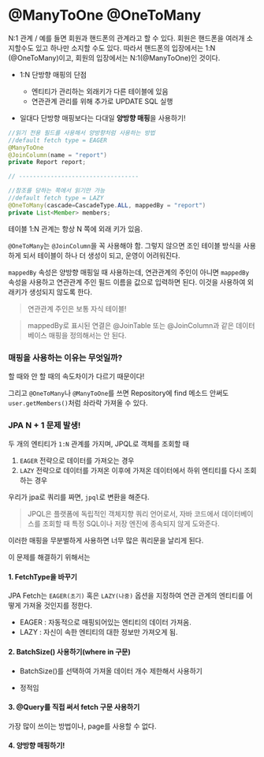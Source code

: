 # @ManyToOne @OneToMany



N:1 관계 / 예를 들면 회원과 핸드폰의 관계라고 할 수 있다. 회원은 핸드폰을 여러개 소지할수도 있고 하나만 소지할 수도 있다. 따라서 핸드폰의 입장에서는 1:N (@OneToMany)이고, 회원의 입장에서는 N:1(@ManyToOne)인 것이다.

- 1:N 단방향 매핑의 단점
  - 엔티티가 관리하는 외래키가 다른 테이블에 있음
  - 연관관계 관리를 위해 추가로 UPDATE SQL 실행



- 일대다 단방향 매핑보다는 다대일 **양방향 매핑**을 사용하기!



```java
//읽기 전용 필드를 사용해서 양방향처럼 사용하는 방법
//default fetch type = EAGER
@ManyToOne
@JoinColumn(name = "report")
private Report report;

// ----------------------------------

//참조를 당하는 쪽에서 읽기만 가능
//default fetch type = LAZY
@OneToMany(cascade=CascadeType.ALL, mappedBy = "report")
private List<Member> members;
```



테이블 1:N 관계는 항상 N 쪽에 외래 키가 있음.

`@OneToMany`는 `@JoinColumn`을 꼭 사용해야 함. 그렇지 않으면 조인 테이블 방식을 사용하게 되서 테이블이 하나 더 생성이 되고, 운영이 어려워진다.



`mappedBy` 속성은 양방향 매핑일 때 사용하는데, 연관관계의 주인이 아니면 `mappedBy` 속성을 사용하고 연관관계 주인 필드 이름을 값으로 입력하면 된다. 이것을 사용하여 외래키가 생성되지 않도록 한다.

> 연관관계 주인은 보통 자식 테이블!

> mappedBy로 표시된 연결은 @JoinTable 또는 @JoinColumn과 같은 데이터베이스 매핑을 정의해서는 안 된다.



### 매핑을 사용하는 이유는 무엇일까?

할 때와 안 할 때의 속도차이가 다르기 때문이다!

그리고 `@OneToMany`나 `@ManyToOne`를 쓰면 Repository에 find 메소드 안써도 `user.getMembers()`처럼 솨라락 가져올 수 있다.



### JPA N + 1 문제 발생!

두 개의 엔티티가 `1:N` 관계를 가지며, JPQL로 객체를 조회할 때

1. `EAGER` 전략으로 데이터를 가져오는 경우
2. `LAZY` 전략으로 데이터를 가져온 이후에 가져온 데이터에서 하위 엔티티를 다시 조회하는 경우 



우리가 jpa로 쿼리를 짜면, `jpql`로 변환을 해준다.

> JPQL은 플랫폼에 독립적인 객체지향 쿼리 언어로서, 자바 코드에서 데이터베이스를 조회할 때 특정 SQL이나 저장 엔진에 종속되지 않게 도와준다.

 이러한 매핑을 무분별하게 사용하면 너무 많은 쿼리문을 날리게 된다.



이 문제를 해결하기 위해서는

#### 1. FetchType을 바꾸기

JPA Fetch는 `EAGER(초기)` 혹은 `LAZY(나중)` 옵션을 지정하여 연관 관계의 엔티티를 어떻게 가져올 것인지를 정한다.

+ EAGER : 자동적으로 매핑되어있는 엔티티의 데이터 가져옴.
+ LAZY : 자신이 속한 엔티티의 대한 정보만 가져오게 됨.

#### 2. BatchSize() 사용하기(where in 구문) 

+ BatchSize()를 선택하여 가져올 데이터 개수 제한해서 사용하기

- 정적임

#### 3. @Query를 직접 써서 fetch 구문 사용하기

가장 많이 쓰이는 방법이나, page를 사용할 수 없다.

#### 4. 양방향 매핑하기!



